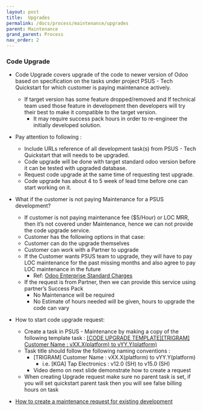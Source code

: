 ```yaml
---
layout: post
title:  Upgrades
permalink: /docs/process/maintenance/upgrades
parent: Maintenance
grand_parent: Process
nav_order: 2
---
```


### Code Upgrade

- Code Upgrade covers upgrade of the code to newer version of Odoo based on specification on the tasks under project PSUS - Tech Quickstart for which customer is paying maintenance actively.
  - If target version has some feature dropped/removed and If technical team used those feature in development then developers will try their best to make it compatible to the target version.
    - It may require success pack hours in order to re-engineer the initially developed solution.

- Pay attention to following :
  - Include URLs reference of all development task(s) from PSUS - Tech Quickstart that will needs to be upgraded.
  - Code upgrade will be done with target standard odoo version before it can be tested with upgraded database.
  - Request code upgrade at the same time of requesting test upgrade.
  - Code upgrade has about 4 to 5 week of lead time before one can start working on it.

- What if the customer is not paying Maintenance for a PSUS development?
  - If customer is not paying maintenance fee ($5/Hour) or LOC MRR, then it’s not covered under Maintenance, hence we can not provide the code upgrade service.
  - Customer has the following options in that case:
  - Customer can do the upgrade themselves
  - Customer can work with a Partner to upgrade
  - If the Customer wants PSUS team to upgrade, they will have to pay LOC maintenance for the past missing months and also agree to pay LOC maintenance in the future
    - Ref: [Odoo Enterprise Standard Charges](https://www.odoo.com/documentation/master/legal/terms/enterprise.html#standard-charges)
  - If the request is from Partner, then we can provide this service using partner’s Success Pack
    - No Maintenance will be required
    - No Estimate of hours needed will be given, hours to upgrade the code can vary

- How to start code upgrade request:
  - Create a task in PSUS - Maintenance by making a copy of the following template task : [[CODE UPGRADE TEMPLATE][TRIGRAM] Customer Name : vXX.X(platform) to vYY.Y(platform)](https://www.odoo.com/web?debug=true#id=2496020&cids=3&menu_id=4720&action=333&active_id=3137&model=project.task&view_type=form)
  - Task title should follow the following naming conventions :
    - [TRIGRAM] Customer Name : vXX.X(platform) to vYY.Y(platform)
      - i.e. [KGA] Tap Electronics : v12.0 (SH) to v15.0 (SH)
    - Video demo on next slide demonstrate how to create a request
  - When creating Upgrade request make sure no parent task is set, if you will set quickstart parent task then you will see false billing hours on task

- [How to create a maintenance request for existing development](https://youtu.be/UGzavmOCquc)